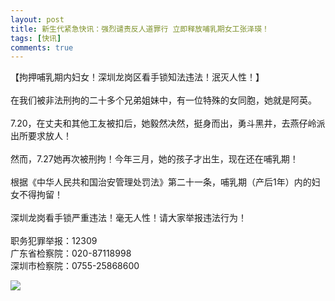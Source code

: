 ```yaml
---
layout: post
title: 新生代紧急快讯：强烈谴责反人道罪行 立即释放哺乳期女工张泽瑛！
tags: [快讯]
comments: true
---
```


【拘押哺乳期内妇女！深圳龙岗区看手锁知法违法！泯灭人性！】<br><br>在我们被非法刑拘的二十多个兄弟姐妹中，有一位特殊的女同胞，她就是阿英。<br><br>7.20，在丈夫和其他工友被扣后，她毅然决然，挺身而出，勇斗黑井，去燕仔岭派出所要求放人！<br><br>然而，7.27她再次被刑拘！今年三月，她的孩子才出生，现在还在哺乳期！<br><br>根据《中华人民共和国治安管理处罚法》第二十一条，哺乳期（产后1年）内的妇女不得拘留！<br><br>深圳龙岗看手锁严重违法！毫无人性！请大家举报违法行为！<br><br>职务犯罪举报：12309<br>广东省检察院：020-87118998<br>深圳市检察院：0755-25868600

![](http://wx1.sinaimg.cn/mw690/0060lm7Tly1ftwoqfrypuj30u01s6djk.jpg)
